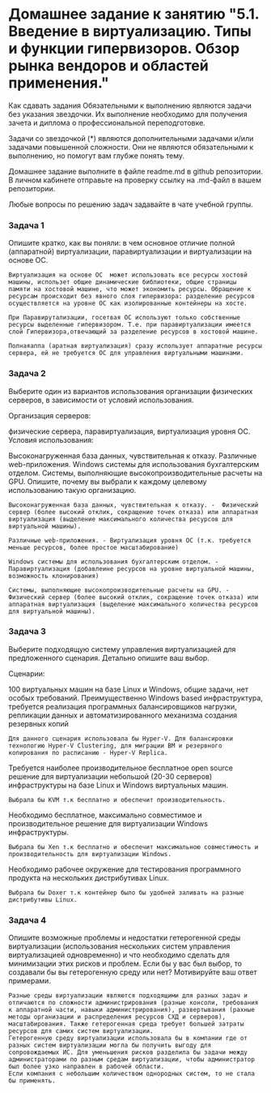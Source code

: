 # Домашнее задание к занятию "5.1. Введение в виртуализацию. Типы и функции гипервизоров. Обзор рынка вендоров и областей применения."
Как сдавать задания
Обязательными к выполнению являются задачи без указания звездочки. Их выполнение необходимо для получения зачета и диплома о профессиональной переподготовке.

Задачи со звездочкой (*) являются дополнительными задачами и/или задачами повышенной сложности. Они не являются обязательными к выполнению, но помогут вам глубже понять тему.

Домашнее задание выполните в файле readme.md в github репозитории. В личном кабинете отправьте на проверку ссылку на .md-файл в вашем репозитории.

Любые вопросы по решению задач задавайте в чате учебной группы.

### Задача 1
Опишите кратко, как вы поняли: в чем основное отличие полной (аппаратной) виртуализации, паравиртуализации и виртуализации на основе ОС.

	Виртуализация на основе ОС  может использовать все ресурсы хостовй машины, использет общие динамические библиотеки, общие страницы  памяти на хостовой машине, что может экономить ресурсы. Обращение к ресурсам происходит без явного слоя гипервизора: разделение ресурсов осуществляется на уровне ОС как изолированные контейнеры на хосте.

	При Паравирутализации, госетвая ОС используют только собственные ресурсы выделенные гипервизором. Т.е. при паравиртуализации имеется слой Гипервизора,отвечающий за разделение ресурсов в хостовой машине.
	
	Полнаяаппа (аратная виртуализация) сразу использует аппаратные ресурсы сервера, ей не требуется ОС для управления виртуальными машинами.


### Задача 2
Выберите один из вариантов использования организации физических серверов, в зависимости от условий использования.

Организация серверов:

физические сервера,
паравиртуализация,
виртуализация уровня ОС.
Условия использования:

Высоконагруженная база данных, чувствительная к отказу.
Различные web-приложения.
Windows системы для использования бухгалтерским отделом.
Системы, выполняющие высокопроизводительные расчеты на GPU.
Опишите, почему вы выбрали к каждому целевому использованию такую организацию.

	Высоконагруженная база данных, чувствительная к отказу. -  Физический сервер (более высокий отклик, сокращение точек отказа) или аппаратная виртуализация (выделение максимального количества ресурсов для виртуальной машины).
	
	Различные web-приложения. - Виртуализация уровня ОС (т.к. требуется меньше ресурсов, более простое масштабирование)
	
	Windows системы для использования бухгалтерским отделом. - Паравиртуализация (добавлеине ресурсов на уровне виртуальной машины, возможность клонирования)
    
	Системы, выполняющие высокопроизводительные расчеты на GPU. - Физический сервер (более высокий отклик, сокращение точек отказа) или аппаратная виртуализация (выделение максимального количества ресурсов для виртуальной машины).
	
### Задача 3
Выберите подходящую систему управления виртуализацией для предложенного сценария. Детально опишите ваш выбор.

Сценарии:

100 виртуальных машин на базе Linux и Windows, общие задачи, нет особых требований. Преимущественно Windows based инфраструктура, требуется реализация программных балансировщиков нагрузки, репликации данных и автоматизированного механизма создания резервных копий

	Для данного сценария использовала бы Hyper-V. Для балансировки технологию Hyper-V Clustering, для миграции ВМ и резервного копирования по расписанию - Hyper-V Replica.

Требуется наиболее производительное бесплатное open source решение для виртуализации небольшой (20-30 серверов) инфраструктуры на базе Linux и Windows виртуальных машин.

	Выбрала бы KVM т.к бесплатно и обеспечит производительность.

Необходимо бесплатное, максимально совместимое и производительное решение для виртуализации Windows инфраструктуры.

	Выбрала бы Xen т.к бесплатно и обеспечит максимальною совместимость и производительность для виртуализации Windows.

Необходимо рабочее окружение для тестирования программного продукта на нескольких дистрибутивах Linux.

	Выбрала бы Doxer т.к контейнер было бы удобней заливать на разные дистрибутивы Linux.

### Задача 4
Опишите возможные проблемы и недостатки гетерогенной среды виртуализации (использования нескольких систем управления виртуализацией одновременно) и что необходимо сделать для минимизации этих рисков и проблем. Если бы у вас был выбор, то создавали бы вы гетерогенную среду или нет? Мотивируйте ваш ответ примерами.

	Разные среды виртуализации являются подходящими для разных задач и отличаются по сложности администрирования (разные консоли, требования к аппаратной части, навыки администрирования), развертывания (рахные методы организации и распределения ресурсов СХД и серверов), масштабирования. Также гетерогенная среда требует большей затраты ресурсов для самих систем виртуализации. 
	Гетерогенную среду виртуализации использовала бы в компании где от разных систем виртуализации могла бы получить выгоду для сопровождаемых ИС. Для уменьшения рисков разделила бы задачи между администраторами по разным средам виртуализации, чтобы администратор был более узко направлен в рабочей области. 
	Если компания с небольшим количеством однородных систем, то не стала бы применять.
	